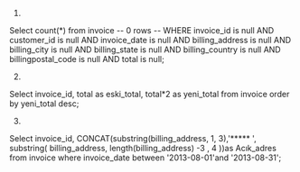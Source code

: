 1)
Select count(*) from invoice   -- 0 rows --
WHERE invoice_id is null
AND customer_id is null
AND invoice_date is null
AND billing_address is null
AND billing_city is null
AND billing_state is null
AND billing_country is null
AND billingpostal_code is null
AND total is null;

2)
Select invoice_id, total as eski_total, total*2 as yeni_total from invoice order by yeni_total desc;

3)
Select invoice_id, CONCAT(substring(billing_address, 1, 3),'***** ', substring( billing_address, length(billing_address) -3 , 4 ))as Acık_adres from invoice
where invoice_date between '2013-08-01'and '2013-08-31';



